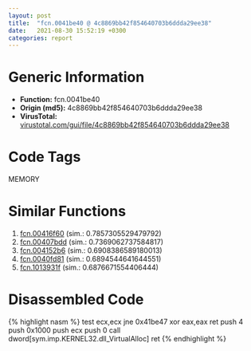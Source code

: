```yaml
---
layout: post
title:  "fcn.0041be40 @ 4c8869bb42f854640703b6ddda29ee38"
date:   2021-08-30 15:52:19 +0300
categories: report
---
```


# Generic Information
- **Function:** fcn.0041be40
- **Origin (md5):** 4c8869bb42f854640703b6ddda29ee38
- **VirusTotal:** [virustotal.com/gui/file/4c8869bb42f854640703b6ddda29ee38][virustotal_ref]

# Code Tags
<span class="tag" id="MEMORY">MEMORY</span>


# Similar Functions

1. [fcn.00416f60][similar_1_ref] (sim.: 0.7857305529479792)
2. [fcn.00407bdd][similar_2_ref] (sim.: 0.7369062737584817)
3. [fcn.004152b6][similar_3_ref] (sim.: 0.6908386589180013)
4. [fcn.0040fd81][similar_4_ref] (sim.: 0.6894544641644551)
5. [fcn.1013931f][similar_5_ref] (sim.: 0.6876671554406444)


# Disassembled Code

{% highlight nasm %}
test ecx,ecx
jne 0x41be47
xor eax,eax
ret 
push 4
push 0x1000
push ecx
push 0
call dword[sym.imp.KERNEL32.dll_VirtualAlloc]
ret 
{% endhighlight %}


[similar_1_ref]: /report/fcn.00416f60@623952564c193310b2e5c9b0fe299d07
[similar_2_ref]: /report/fcn.00407bdd@1123b7aa5760238fe93045e585b8234c
[similar_3_ref]: /report/fcn.004152b6@d3b17e7234a8b4bee51cf688dbfdf6d0
[similar_4_ref]: /report/fcn.0040fd81@fca52b995e756cff97168f6fef94b37d
[similar_5_ref]: /report/fcn.1013931f@e5d49e0823e602f2ee948ac39d32c1eb
[virustotal_ref]: https://www.virustotal.com/gui/file/4c8869bb42f854640703b6ddda29ee38